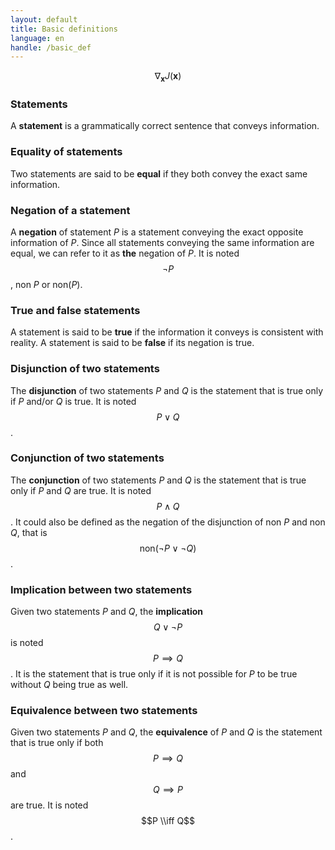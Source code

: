 ```yaml
---
layout: default
title: Basic definitions
language: en
handle: /basic_def
---
```


<script src="https://cdn.mathjax.org/mathjax/latest/MathJax.js?config=TeX-AMS-MML_HTMLorMML" type="text/javascript"></script>

$$ \nabla_\boldsymbol{x} J(\boldsymbol{x}) $$

### Statements
A **statement** is a grammatically correct sentence that conveys information.

### Equality of statements
Two statements are said to be **equal** if they both convey the exact same information.

### Negation of a statement
A **negation** of statement _P_ is a statement conveying the exact opposite information of _P_. Since all statements conveying the same information are equal, we can refer to it as **the** negation of _P_. It is noted $$\neg P$$,  non _P_ or non(_P_).

### True and false statements
A statement is said to be **true** if the information it conveys is consistent with reality. A statement is said to be **false** if its negation is true.

### Disjunction of two statements
The **disjunction** of two statements _P_ and _Q_ is the statement that is true only if _P_ and/or _Q_ is true. It is noted $$P \lor Q$$.

### Conjunction of two statements
The **conjunction** of two statements _P_ and _Q_ is the statement that is true only if _P_ and _Q_ are true. It is noted $$P \land Q$$. It could also be defined as the negation of the disjunction of non _P_ and non _Q_, that is $$\text{non}(\neg P \lor \neg Q)$$.

### Implication between two statements
Given two statements _P_ and _Q_, the **implication** $$Q \lor \neg P$$ is noted $$P \implies Q$$. It is the statement that is true only if it is not possible for _P_ to be true without _Q_ being true as well.

### Equivalence between two statements
Given two statements _P_ and _Q_, the **equivalence** of _P_ and _Q_ is the statement that is true only if both $$P \implies Q$$ and $$Q \implies P$$ are true. It is noted $$P \\iff Q$$.
